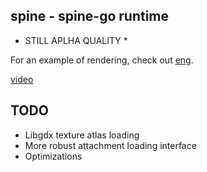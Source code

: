 spine - spine-go runtime
-----

* STILL APLHA QUALITY *

For an example of rendering, check out [eng](http://github.com/ajhager/eng).

[video](http://vimeo.com/66293166)

TODO
----

* Libgdx texture atlas loading
* More robust attachment loading interface
* Optimizations
